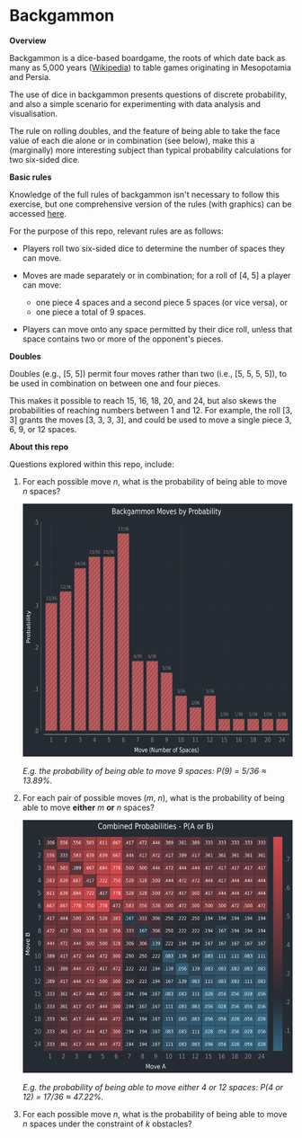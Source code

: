 # Backgammon

**Overview**

Backgammon is a dice-based boardgame, the roots of which date back as many as 5,000 years ([Wikipedia](https://en.wikipedia.org/wiki/Backgammon)) to table games originating in Mesopotamia and Persia.

The use of dice in backgammon presents questions of discrete probability, and also a simple scenario for experimenting with data analysis and visualisation.

The rule on rolling doubles, and the feature of being able to take the face value of each die alone or in combination (see below), make this a (marginally) more interesting subject than typical probability calculations for two six-sided dice.

**Basic rules**

Knowledge of the full rules of backgammon isn't necessary to follow this exercise, but one comprehensive version of the rules (with graphics) can be accessed [here](https://www.bkgm.com/rules.html).

For the purpose of this repo, relevant rules are as follows:

- Players roll two six-sided dice to determine the number of spaces they can move.

- Moves are made separately or in combination; for a roll of [4, 5] a player can move:

  - one piece 4 spaces and a second piece 5 spaces (or vice versa), or
  - one piece a total of 9 spaces.

- Players can move onto any space permitted by their dice roll, unless that space contains two or more of the opponent's pieces.

**Doubles**

Doubles (e.g., [5, 5]) permit four moves rather than two (i.e., [5, 5, 5, 5]), to be used in combination on between one and four pieces.

This makes it possible to reach 15, 16, 18, 20, and 24, but also skews the probabilities of reaching numbers between 1 and 12. For example, the roll [3, 3] grants the moves [3, 3, 3, 3], and could be used to move a single piece 3, 6, 9, or 12 spaces.

**About this repo**

Questions explored within this repo, include:

1. For each possible move _n_, what is the probability of being able to move _n_ spaces?

   <img src="src/images/moves_by_probability.png" alt="Chart of Backgammon Moves by Probability"
        width="600" height="450">

   _E.g. the probability of being able to move 9 spaces: P(9) = 5/36 ≈ 13.89%._

2. For each pair of possible moves (_m_, _n_), what is the probability of being able to move **either** _m_ **or** _n_ spaces?

   <img src="src/images/combined_probability.png" alt="Chart of Backgammon Move Pairs by Combined Probability"
        width="600" height="450">

   _E.g. the probability of being able to move either 4 or 12 spaces: P(4 or 12) = 17/36 ≈ 47.22%._

3. For each possible move _n_, what is the probability of being able to move _n_ spaces under the constraint of _k_ obstacles?
